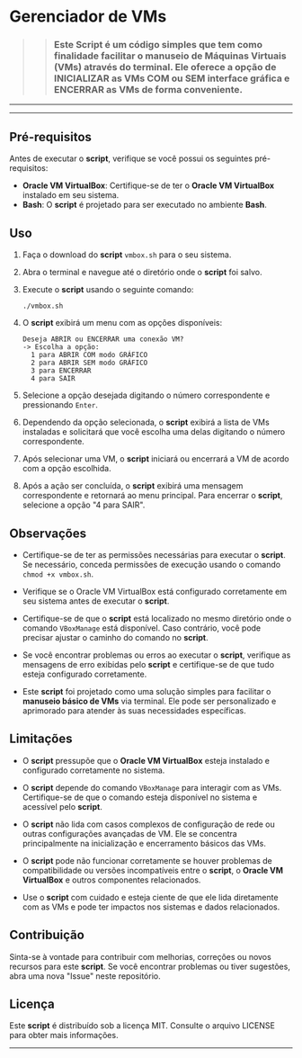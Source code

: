 # **Gerenciador de VMs**

>> ### **Este Script é um código simples que tem como finalidade facilitar o manuseio de Máquinas Virtuais (VMs) através do terminal. Ele oferece a opção de INICIALIZAR as VMs COM ou SEM interface gráfica e ENCERRAR as VMs de forma conveniente.**

<hr><hr>

## **Pré-requisitos**

Antes de executar o **script**, verifique se você possui os seguintes pré-requisitos:

- **Oracle VM VirtualBox**: Certifique-se de ter o **Oracle VM VirtualBox** instalado em seu sistema.
- **Bash**: O **script** é projetado para ser executado no ambiente **Bash**.

## **Uso**

1. Faça o download do **script** `vmbox.sh` para o seu sistema.

2. Abra o terminal e navegue até o diretório onde o **script** foi salvo.

3. Execute o **script** usando o seguinte comando:

   ```
   ./vmbox.sh
   ```

4. O **script** exibirá um menu com as opções disponíveis:

   ```
   Deseja ABRIR ou ENCERRAR uma conexão VM?
   -> Escolha a opção:
     1 para ABRIR COM modo GRÁFICO
     2 para ABRIR SEM modo GRÁFICO
     3 para ENCERRAR
     4 para SAIR
   ```

5. Selecione a opção desejada digitando o número correspondente e pressionando `Enter`.

6. Dependendo da opção selecionada, o **script** exibirá a lista de VMs instaladas e solicitará que você escolha uma delas digitando o número correspondente.

7. Após selecionar uma VM, o **script** iniciará ou encerrará a VM de acordo com a opção escolhida.

8. Após a ação ser concluída, o **script** exibirá uma mensagem correspondente e retornará ao menu principal. Para encerrar o **script**, selecione a opção "4 para SAIR".

## **Observações**

- Certifique-se de ter as permissões necessárias para executar o **script**. Se necessário, conceda permissões de execução usando o comando `chmod +x vmbox.sh`.

- Verifique se o Oracle VM VirtualBox está configurado corretamente em seu sistema antes de executar o **script**.

- Certifique-se de que o **script** está localizado no mesmo diretório onde o comando `VBoxManage` está disponível. Caso contrário, você pode precisar ajustar o caminho do comando no **script**.

- Se você encontrar problemas ou erros ao executar o **script**, verifique as mensagens de erro exibidas pelo **script** e certifique-se de que tudo esteja configurado corretamente.

- Este **script** foi projetado como uma solução simples para facilitar o **manuseio básico de VMs** via terminal. Ele pode ser personalizado e aprimorado para atender às suas necessidades específicas.

## **Limitações**

- O **script** pressupõe que o **Oracle VM VirtualBox** esteja instalado e configurado corretamente no sistema.

- O **script** depende do comando `VBoxManage` para interagir com as VMs. Certifique-se de que o comando esteja disponível no sistema e acessível pelo **script**.

- O **script** não lida com casos complexos de configuração de rede ou outras configurações avançadas de VM. Ele se concentra principalmente na inicialização e encerramento básicos das VMs.

- O **script** pode não funcionar corretamente se houver problemas de compatibilidade ou versões incompatíveis entre o **script**, o **Oracle VM VirtualBox** e outros componentes relacionados.

- Use o **script** com cuidado e esteja ciente de que ele lida diretamente com as VMs e pode ter impactos nos sistemas e dados relacionados.

## **Contribuição**

Sinta-se à vontade para contribuir com melhorias, correções ou novos recursos para este **script**. Se você encontrar problemas ou tiver sugestões, abra uma nova "Issue" neste repositório.

## **Licença**

Este **script** é distribuído sob a licença MIT. Consulte o arquivo LICENSE para obter mais informações.

---